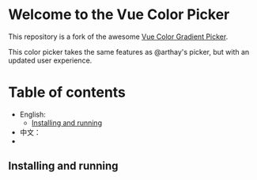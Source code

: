 # Welcome to the Vue Color Picker

This repository is a fork of the awesome [Vue Color Gradient Picker](https://github.com/arthay/vue-color-gradient-picker).

This color picker takes the same features as @arthay's picker, but with an updated user experience.

# Table of contents

- English:
  - [Installing and running]()
- 中文：
 - 

## Installing and running 
